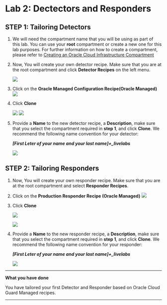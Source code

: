 # Lab 2: Dectectors and Responders

## STEP 1: Tailoring Detectors

1. We will need the compartment name that you will be using as part of this lab. You can use your **root** compartment or create a new one for this lab purposes. For further information on how to create a compartment, please refer to [Creating an Oracle Cloud Infrastructure Compartment
](https://docs.oracle.com/en/cloud/paas/integration-cloud/oracle-integration-oci/creating-cloud-storage-compartment.html)


2. Now, You will create your own detector recipe. Make sure that you are at the root compartment and click **Detector Recipes** on the left menu.

    ![](./images/detector_menu.png)
   
3. Click on the **Oracle Managed Configuration Recipe(Oracle Managed)**
   ![](./images/6_bis.png)

4. Click **Clone**

   ![](./images/detector_clone.png)
   ![](./images/6.png)
   
5. Provide a **Name** to the new detector recipe, a **Description**, make sure that you select the compartment required in **step 1**, and click **Clone**. We recommend the following name convention for your detector:

    ***[First Leter of your name and your last name]+_livelabs*** 
    
    ![](./images/7.png)

## STEP 2: Tailoring Responders

1. Now, You will create your own responder recipe. Make sure that you are at the root compartment and select **Responder Recipes**.
   
2. Click on the **Production Responder Recipe (Oracle Managed)**
   ![](./images/8_bis.png)

3. Click **Clone**

   ![](./images/responder_clone.png)

   ![](./images/8.png)

4.  Provide a **Name** to the new responder recipe, a **Description**, make sure that you select the compartment required in **step 1**, and click **Clone**. We recommend the following name convention for your responder:

    ***[First Leter of your name and your last name]+_livelabs*** 

     ![](./images/9.png)



******

**What you have done**

You have tailored your first Detector and Responder based on Oracle Cloud Guard Managed recipes.

******